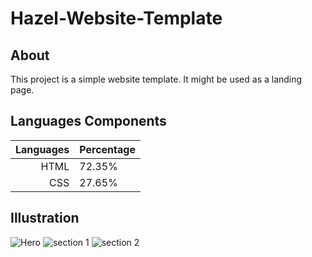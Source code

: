 # Hazel-Website-Template

## About
This project is a simple website template. It might be used as a landing page.

## Languages Components
| **Languages** | **Percentage** |
|-----:|-----------|
| HTML | 72.35% |
| CSS | 27.65% |

## Illustration
![Hero](https://i.ibb.co/jgRH52h/Hazel-1.png)
![section 1](https://i.ibb.co/cg8LqsN/Hazel-2.png)
![section 2](https://i.ibb.co/yRbTYYN/Hazel-3.png)

